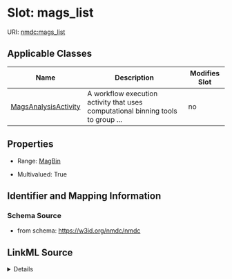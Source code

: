 # Slot: mags_list

URI: [nmdc:mags_list](https://w3id.org/nmdc/mags_list)



<!-- no inheritance hierarchy -->




## Applicable Classes

| Name | Description | Modifies Slot |
| --- | --- | --- |
[MagsAnalysisActivity](MagsAnalysisActivity.md) | A workflow execution activity that uses computational binning tools to group ... |  no  |







## Properties

* Range: [MagBin](MagBin.md)

* Multivalued: True





## Identifier and Mapping Information







### Schema Source


* from schema: https://w3id.org/nmdc/nmdc




## LinkML Source

<details>
```yaml
name: mags_list
from_schema: https://w3id.org/nmdc/nmdc
rank: 1000
domain: MagsAnalysisActivity
multivalued: true
alias: mags_list
domain_of:
- MagsAnalysisActivity
range: MagBin

```
</details>